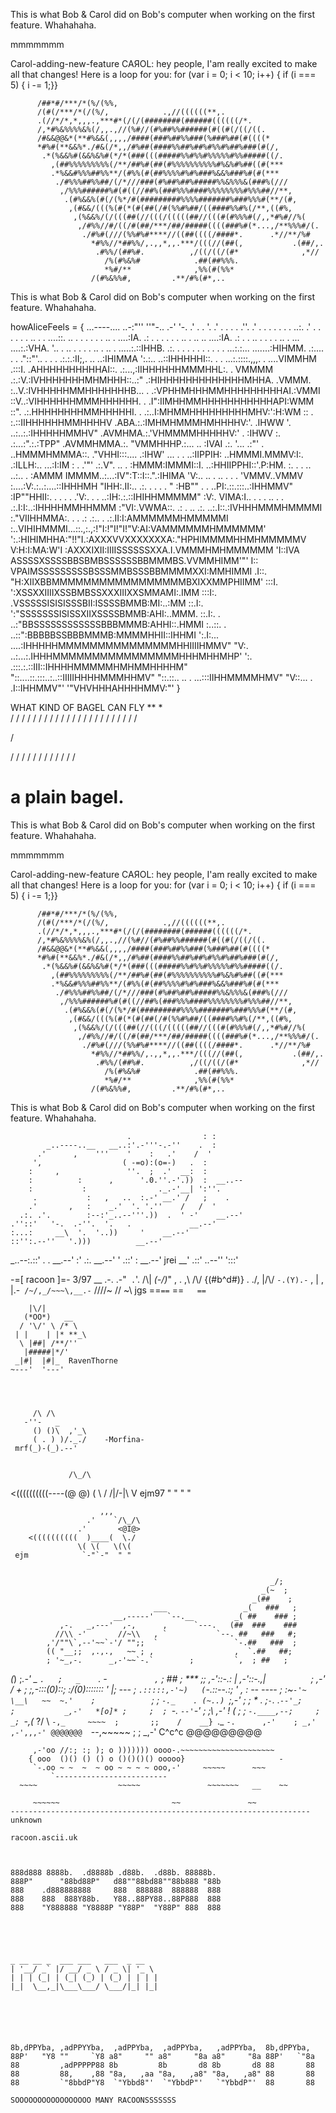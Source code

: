
This is what Bob & Carol did on Bob's computer when working on the first feature. Whahahaha.


mmmmmmm

Carol-adding-new-feature
CAЯOL: hey people, I'am really excited to make all that changes! Here is a loop for you: for (var i = 0; i < 10; i++) { if (i === 5) { i -= 1;}}
                                                                                                                                                               
          /##*#/***/*(%/(%%,                                                   
          /(#(/***/*(/(%/,            .,//((((((**,.                         
          .(//*/*,*,,,.,***#*(/(/(########(######((((((/*.                     
          /,*#%&%%%%&%(/,,.,//(%#//(#%##%%######(#((#(/((/((.                  
          /#&&@@&*(**#%&&(,,,,/####(###%##%%###(%###%##(#((((*                 
          *#%#(**&&%*./#&(/*,,/#%##(####%%##%##%#%%#%##%###(#(/,               
           .*(%&&%#(&&%&%#(*/*(###(((#####%%#%%#%%%%%#%%#####((/.              
             ,(##%%%%%%%%%(/**/##%#(##(#%%%%%%%%%%#%&%#%##((#(***              
             .*%&&#%%%##%%**/(#%%(#(##%%%%#%#%###%&&%###%#(#(***             
              ./#%%%##%%##/(/*///###(#%##%##%#####%%&%%%&(###%(///             
               ,/%%%######%#(#((//##%(###%%%####%%%%%%%%#%%%##//**,            
                .(#%&&%(#(/(%*/#(#########%%%%#######%###%%%#(**/(#,           
                 ,(#&&/(((%(#(*(#(##(/#(%%#%##/((####%%#%(/**,((#%,          
                  ,(%&&%/(/(((##(//(((/(((((##//(((#(#%%%#(/,,*#%#//%(         
                   ,/#%%//#/((/#(##/***/##/#####((((###%#(*...,/**%%%#/(.      
                    ./#%#(///(%%#%#****//((##((((/####*.      .*//**/%#      
                      *#%%//*##%%/,.,,*,,.***/(((//(##(,           .(##/,.     
                       .#%%/(##%#.          ,/((/((/(#*              ,*//      
                         /%(#%&%#            .##(##%%%.                        
                         *%#/**              ,%%(#(%%*                         
                      /(#%&%%#,         .**/#%(#*,..  

                      

This is what Bob & Carol did on Bob's computer when working on the first feature. Whahahaha.

howAliceFeels = {
                  ...----....
                         ..-:"''         ''"-..
                      .-'                      '-.
                    .'              .     .       '.
                  .'   .          .    .      .    .''.
                .'  .    .       .   .   .     .   . ..:.
              .' .   . .  .       .   .   ..  .   . ....::.
             ..   .   .      .  .    .     .  ..  . ....:IA.
            .:  .   .    .    .  .  .    .. .  .. .. ....:IA.
           .: .   .   ..   .    .     . . .. . ... ....:.:VHA.
           '..  .  .. .   .       .  . .. . .. . .....:.::IHHB.
          .:. .  . .  . .   .  .  . . . ...:.:... .......:HIHMM.
         .:.... .   . ."::"'.. .   .  . .:.:.:II;,. .. ..:IHIMMA
         ':.:..  ..::IHHHHHI::. . .  ...:.::::.,,,. . ....VIMMHM
        .:::I. .AHHHHHHHHHHAI::. .:...,:IIHHHHHHMMMHHL:. . VMMMM
       .:.:V.:IVHHHHHHHMHMHHH::..:" .:HIHHHHHHHHHHHHHMHHA. .VMMM.
       :..V.:IVHHHHHMMHHHHHHHB... . .:VPHHMHHHMMHHHHHHHHHAI.:VMMI
       ::V..:VIHHHHHHMMMHHHHHH. .   .I":IIMHHMMHHHHHHHHHHHAPI:WMM
       ::". .:.HHHHHHHHMMHHHHHI.  . .:..I:MHMMHHHHHHHHHMHV:':H:WM
       :: . :.::IIHHHHHHMMHHHHV  .ABA.:.:IMHMHMMMHMHHHHV:'. .IHWW
       '.  ..:..:.:IHHHHHMMHV" .AVMHMA.:.'VHMMMMHHHHHV:' .  :IHWV
        :.  .:...:".:.:TPP"   .AVMMHMMA.:. "VMMHHHP.:... .. :IVAI
       .:.   '... .:"'   .   ..HMMMHMMMA::. ."VHHI:::....  .:IHW'
       ...  .  . ..:IIPPIH: ..HMMMI.MMMV:I:.  .:ILLH:.. ...:I:IM
     : .   .'"' .:.V". .. .  :HMMM:IMMMI::I. ..:HHIIPPHI::'.P:HM.
     :.  .  .  .. ..:.. .    :AMMM IMMMM..:...:IV":T::I::.".:IHIMA
     'V:.. .. . .. .  .  .   'VMMV..VMMV :....:V:.:..:....::IHHHMH
       "IHH:.II:.. .:. .  . . . " :HB"" . . ..PI:.::.:::..:IHHMMV"
        :IP""HHII:.  .  .    . . .'V:. . . ..:IH:.:.::IHIHHMMMMM"
        :V:. VIMA:I..  .     .  . .. . .  .:.I:I:..:IHHHHMMHHMMM
        :"VI:.VWMA::. .:      .   .. .:. ..:.I::.:IVHHHMMMHMMMMI
        :."VIIHHMMA:.  .   .   .:  .:.. . .:.II:I:AMMMMMMHMMMMMI
        :..VIHIHMMMI...::.,:.,:!"I:!"I!"I!"V:AI:VAMMMMMMHMMMMMM'
        ':.:HIHIMHHA:"!!"I.:AXXXVVXXXXXXXA:."HPHIMMMMHHMHMMMMMV
          V:H:I:MA:W'I :AXXXIXII:IIIISSSSSSXXA.I.VMMMHMHMMMMMM
            'I::IVA ASSSSXSSSSBBSBMBSSSSSSBBMMMBS.VVMMHIMM'"'
             I:: VPAIMSSSSSSSSSBSSSMMBSSSBBMMMMXXI:MMHIMMI
            .I::. "H:XIIXBBMMMMMMMMMMMMMMMMMBXIXXMMPHIIMM'
            :::I.  ':XSSXXIIIIXSSBMBSSXXXIIIXXSMMAMI:.IMM
            :::I:.  .VSSSSSISISISSSBII:ISSSSBMMB:MI:..:MM
            ::.I:.  ':"SSSSSSSISISSXIIXSSSSBMMB:AHI:..MMM.
            ::.I:. . ..:"BBSSSSSSSSSSSSBBBMMMB:AHHI::.HMMI
            :..::.  . ..::":BBBBBSSBBBMMMB:MMMMHHII::IHHMI
            ':.I:... ....:IHHHHHMMMMMMMMMMMMMMMHHIIIIHMMV"
              "V:. ..:...:.IHHHMMMMMMMMMMMMMMMMHHHMHHMHP'
               ':. .:::.:.::III::IHHHHMMMMMHMHMMHHHHM"
                 "::....::.:::..:..::IIIIIHHHHMMMHHMV"
                   "::.::.. .. .  ...:::IIHHMMMMHMV"
                     "V::... . .I::IHHMMV"'
                       '"VHVHHHAHHHHMMV:"'
}

WHAT KIND OF BAGEL CAN FLY 
**
*                          
/
/
/
/
/
/
/
/
/
/
/
/
/
/
/
/
/
/
/
/
/
/
/

/

/
/
/
/
/
/
/
/
/
/
/
/





a plain bagel.
=======

This is what Bob & Carol did on Bob's computer when working on the first feature. Whahahaha.


mmmmmmm

Carol-adding-new-feature
CAЯOL: hey people, I'am really excited to make all that changes! Here is a loop for you: for (var i = 0; i < 10; i++) { if (i === 5) { i -= 1;}}
                                                                                                                                                               
          /##*#/***/*(%/(%%,                                                   
          /(#(/***/*(/(%/,            .,//((((((**,.                         
          .(//*/*,*,,,.,***#*(/(/(########(######((((((/*.                     
          /,*#%&%%%%&%(/,,.,//(%#//(#%##%%######(#((#(/((/((.                  
          /#&&@@&*(**#%&&(,,,,/####(###%##%%###(%###%##(#((((*                 
          *#%#(**&&%*./#&(/*,,/#%##(####%%##%##%#%%#%##%###(#(/,               
           .*(%&&%#(&&%&%#(*/*(###(((#####%%#%%#%%%%%#%%#####((/.              
             ,(##%%%%%%%%%(/**/##%#(##(#%%%%%%%%%%#%&%#%##((#(***              
             .*%&&#%%%##%%**/(#%%(#(##%%%%#%#%###%&&%###%#(#(***             
              ./#%%%##%%##/(/*///###(#%##%##%#####%%&%%%&(###%(///             
               ,/%%%######%#(#((//##%(###%%%####%%%%%%%%#%%%##//**,            
                .(#%&&%(#(/(%*/#(#########%%%%#######%###%%%#(**/(#,           
                 ,(#&&/(((%(#(*(#(##(/#(%%#%##/((####%%#%(/**,((#%,          
                  ,(%&&%/(/(((##(//(((/(((((##//(((#(#%%%#(/,,*#%#//%(         
                   ,/#%%//#/((/#(##/***/##/#####((((###%#(*...,/**%%%#/(.      
                    ./#%#(///(%%#%#****//((##((((/####*.      .*//**/%#      
                      *#%%//*##%%/,.,,*,,.***/(((//(##(,           .(##/,.     
                       .#%%/(##%#.          ,/((/((/(#*              ,*//      
                         /%(#%&%#            .##(##%%%.                        
                         *%#/**              ,%%(#(%%*                         
                      /(#%&%%#,         .**/#%(#*,..  

                      

This is what Bob & Carol did on Bob's computer when working on the first feature. Whahahaha.





                              .                : :
            _..----..__   __..:'.-'''-.-''    .  :
          .'      ,    '''    '    :   .'    /  '
         ',                  ( -=o):(o=-)   .  :
        :     ,               ''.  ;  .'  __:  :
        :          :      ,      '.0.''.-'.))  :  __..--
        :           :                ._.-'__| ':''.
         .           :   ,   ..  :.-' __.' /   ;    . 
        .'       ,   :    _.'  '. '.''    /   /  '
      .:. .'.        :--:'_..--'''.))  .  ' -'    __.--'
    .''::'   '-.  .-''.  '.   .             __.--'
    :...:     __\  '.  '..))     '    __.--'
    ::'':.--''   '.)))          __.--'
_..--:.::'   .         .  __.--'
      :' .:.        __.--'
  '    .::' : __.--'
jrei  __' .::'
..--''   ':::'
 










-=[ racoon ]=-  3/97
                   __        .-.
               .-"` .`'.    /\\|
       _(\-/)_" ,  .   ,\  /\\\/
      {(#b^d#)} .   ./,  |/\\\/
      `-.(Y).-`  ,  |  , |\.-`
           /~/,_/~~~\,__.-`
          ////~    // ~\\
  jgs   ==`==`   ==`   ==`



        |\/|
       (*OO*)   __
      / '\/' \ /* \
     | |    | |* **_\
      \ |##| /**/''
       |#####|*/'
     _|#|  |#|_  RavenThorne
    ~---'  '---'




         /\ /\
       -''-   _
         () ()\  ,'_\
         ( . ) )/._./    -Morfina-
     mrf(_)-(_).--'


                 /\_/\
<((((((((((_----_(@ @)
           (      \ /
           /|/-\|\ V
ejm97      " "  " "




                        ,,,
                     .'    `/\_/\
                   .'       <@I@>
        <((((((((((  )____(  \./
                   \( \(   \(\(
     ejm            `-"`-"  " "


                                                              _/;
                                                            _(~  ;
                                                          _(##    ;
                                    ___                 _(   ###   ;
                           __,-----'   `--.__         _( ##    ### ;
               ,-.   _,---'  ,-,      ,      `---.   (##  ###    ###
              //\\ -'       //~\\   , `           `--. ##   ###   #;
            ,'/""\`,--'~~`-'/ "";;  `                 `-.##   ###  ;
            (( "__;;  ,.,.,   ~~ ; ,                  ,  `.##   ##;
            ; '~_,-.      _,-'~~`-.`        ;         `,  ; ##   ;
 *(*)      ;_.-'  _ `.   ;   _    `.     - `          ,`  ;  ## ;
 ***     ;;   _,-'::-.: | ,-'::-._,|       _`         `   ; _,-'
 \/ +   ; ;,-:::(0)::\; :/(0):::::::      '               |;
 ---   ;  `.:::::,-'~)   (`-.::--.:;     '           ,    : --  ----
      ;    :~`-'~     \__\   ~~  ~.'    ;            `   ;
     ;      `-._    . (~..) `;_,-'      ;               ;    *
     .         ;`-`._ .`--'_;           ;           _,-'   *[o]*
     ;     ;  ; `-.  `--'`-'  ;        ;\       _,-'         !
     (    ;  ;     `-.____,--;     ;  _; `-,___(_     \?/
      \      `-,_     ~~~~  ;       ;;    /    __}
       `._       `-.      ,-'    ; _,' ,-',,,-'
 @@@@@@@  `--,~~~~~ ;    ;     _,-'    C^c^c           @@@@@@@@@
 ~~~~~~~~~__ ))(_)()\ ___)~~~~( ____         @@@@@@@@@@@@@@@/~~~~~~~
      ,-'oo //:; :; ); o ))))))) oooo-.~~~~~~~~~~~~~~~~~~~~~
     { ooo  ()() () () o ()()()() ooooo}                     -
      `-.oo ~ ~  ~  ~ oo ~ ~ ~ ~ ooo,-'     ~~~~~      ~~~
          `-------------------------
   ~~~~                  ~~~~~               ~~~~~~~   __    ~~

      ~~~~~~                         ~~               ~~
 -------------------------------------------------------------------
unknown

racoon.ascii.uk
                                                 
                                                
                                                
888d888 8888b.  .d8888b .d88b.  .d88b. 88888b.  
888P"      "88bd88P"   d88""88bd88""88b888 "88b 
888    .d888888888     888  888888  888888  888 
888    888  888Y88b.   Y88..88PY88..88P888  888 
888    "Y888888 "Y8888P "Y88P"  "Y88P" 888  888 
                                                
                                                
                                                
                                  
                                 
 _ __ __ _  ___ ___   ___  _ __  
| '__/ _` |/ __/ _ \ / _ \| '_ \ 
| | | (_| | (_| (_) | (_) | | | |
|_|  \__,_|\___\___/ \___/|_| |_|
                                 
                                 
                                                                       
                                                                      
                                                                      
                                                                      
8b,dPPYba, ,adPPYYba,  ,adPPYba,  ,adPPYba,   ,adPPYba,  8b,dPPYba,   
88P'   "Y8 ""     `Y8 a8"     "" a8"     "8a a8"     "8a 88P'   `"8a  
88         ,adPPPPP88 8b         8b       d8 8b       d8 88       88  
88         88,    ,88 "8a,   ,aa "8a,   ,a8" "8a,   ,a8" 88       88  
88         `"8bbdP"Y8  `"Ybbd8"'  `"YbbdP"'   `"YbbdP"'  88       88  
                                                                      
SOOOOOOOOOOOOOOOOO MANY RACOONSSSSSSS